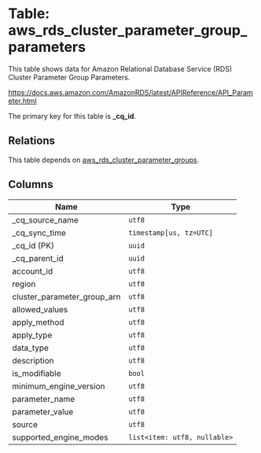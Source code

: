 # Table: aws_rds_cluster_parameter_group_parameters

This table shows data for Amazon Relational Database Service (RDS) Cluster Parameter Group Parameters.

https://docs.aws.amazon.com/AmazonRDS/latest/APIReference/API_Parameter.html

The primary key for this table is **_cq_id**.

## Relations

This table depends on [aws_rds_cluster_parameter_groups](aws_rds_cluster_parameter_groups).

## Columns

| Name          | Type          |
| ------------- | ------------- |
|_cq_source_name|`utf8`|
|_cq_sync_time|`timestamp[us, tz=UTC]`|
|_cq_id (PK)|`uuid`|
|_cq_parent_id|`uuid`|
|account_id|`utf8`|
|region|`utf8`|
|cluster_parameter_group_arn|`utf8`|
|allowed_values|`utf8`|
|apply_method|`utf8`|
|apply_type|`utf8`|
|data_type|`utf8`|
|description|`utf8`|
|is_modifiable|`bool`|
|minimum_engine_version|`utf8`|
|parameter_name|`utf8`|
|parameter_value|`utf8`|
|source|`utf8`|
|supported_engine_modes|`list<item: utf8, nullable>`|